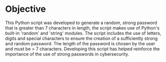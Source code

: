 # Objective

This Python script was developed to generate a random, strong password that is greater than 7 characters in length, the script makes use of Python's built-in 'random' and 'string' modules. The script includes the use of letters, digits and special characters to ensure the creation of a sufficiently strong and random password. The length of the password is chosen by the user and must be > 7 characters. Developing this script has helped reinforce the importance of the use of strong passwords in cybersecurity.
